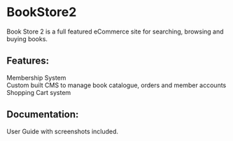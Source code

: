 BookStore2
==========

Book Store 2 is a full featured eCommerce site for searching, browsing and buying books.  

Features:
---------

Membership System  
Custom built CMS to manage book catalogue, orders and member accounts  
Shopping Cart system

Documentation:
-------------

User Guide with screenshots included.
